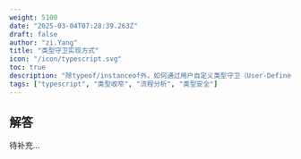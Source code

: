 ```yaml
---
weight: 5100
date: "2025-03-04T07:28:39.263Z"
draft: false
author: "zi.Yang"
title: "类型守卫实现方式"
icon: "/icon/typescript.svg"
toc: true
description: "除typeof/instanceof外，如何通过用户自定义类型守卫（User-Defined Type Guards）和in操作符实现类型收窄？请演示区分联合类型（如Cat|Dog）的代码实现及类型推断过程。"
tags: ["typescript", "类型收窄", "流程分析", "类型安全"]
---
```


## 解答

待补充...

